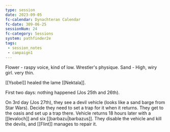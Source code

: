 ```yaml
---
type: session
date: 2023-09-05
fc-calendar: Dynachteran Calendar
fc-date: 309-06-25
sessionNum: 24
fc-category: Sessions
system: pathfinder2e
tags: 
 - session_notes
 - campaign1
---
```


Flower - raspy voice, kind of low. Wrestler's physique.
Sand - High, wiry girl. very thin.

[[Ysobel]] healed the lame [[Nektala]].

First two days: nothing happened (Jos 25th and 26th).


On 3rd day (Jos 27th), they see a devil vehicle (looks like a sand barge from Star Wars). Decide they need to set a trap for it when it returns.
They get to the oasis and set up a trap there.
Vehicle returns 18 hours later with a [[levaloch]] and six [[barbazu|barbazus]]. They disable the vehicle and kill the devils, and [[Flint]] manages to repair it.
